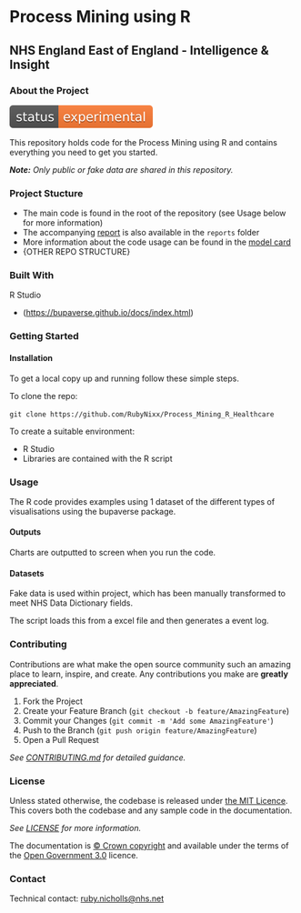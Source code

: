 # Process Mining using R
## NHS England East of England - Intelligence & Insight

### About the Project

[![status: experimental](https://github.com/GIScience/badges/raw/master/status/experimental.svg)](https://github.com/GIScience/badges#experimental)

This repository holds code for the Process Mining using R and contains everything you need to get you started.

_**Note:** Only public or fake data are shared in this repository._

### Project Stucture

- The main code is found in the root of the repository (see Usage below for more information)
- The accompanying [report](./reports/report.pdf) is also available in the `reports` folder
- More information about the code usage can be found in the [model card](./model_card.md)
- {OTHER REPO STRUCTURE}

### Built With

R Studio
- (https://bupaverse.github.io/docs/index.html)

### Getting Started

#### Installation

To get a local copy up and running follow these simple steps.

To clone the repo:

`git clone https://github.com/RubyNixx/Process_Mining_R_Healthcare`

To create a suitable environment:
- R Studio
- Libraries are contained with the R script


### Usage
The R code provides examples using 1 dataset of the different types of visualisations using the bupaverse package.

#### Outputs
Charts are outputted to screen when you run the code.

#### Datasets

Fake data is used within project, which has been manually transformed to meet NHS Data Dictionary fields.

The script loads this from a excel file and then generates a event log.

### Contributing

Contributions are what make the open source community such an amazing place to learn, inspire, and create. Any contributions you make are **greatly appreciated**.

1. Fork the Project
2. Create your Feature Branch (`git checkout -b feature/AmazingFeature`)
3. Commit your Changes (`git commit -m 'Add some AmazingFeature'`)
4. Push to the Branch (`git push origin feature/AmazingFeature`)
5. Open a Pull Request

_See [CONTRIBUTING.md](./CONTRIBUTING.md) for detailed guidance._

### License

Unless stated otherwise, the codebase is released under [the MIT Licence][mit].
This covers both the codebase and any sample code in the documentation.

_See [LICENSE](./LICENSE) for more information._

The documentation is [© Crown copyright][copyright] and available under the terms
of the [Open Government 3.0][ogl] licence.

[mit]: LICENCE
[copyright]: http://www.nationalarchives.gov.uk/information-management/re-using-public-sector-information/uk-government-licensing-framework/crown-copyright/
[ogl]: http://www.nationalarchives.gov.uk/doc/open-government-licence/version/3/

### Contact

Technical contact: ruby.nicholls@nhs.net

<!-- ### Acknowledgements -->

